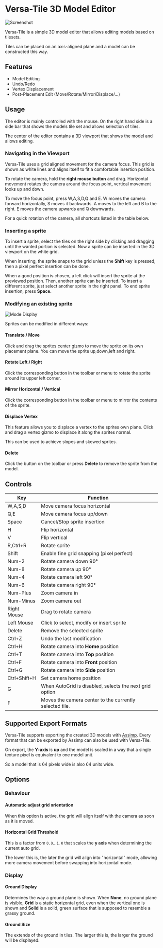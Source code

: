 # Versa-Tile 3D Model Editor

![Screenshot](https://puu.sh/wJfE6/1dc735ea5f.png)

Versa-Tile is a simple 3D model editor that allows
editing models based on tilesets.

Tiles can be placed on an axis-aligned plane and a
model can be constructed this way.

## Features

- Model Editing
- Undo/Redo
- Vertex Displacement
- Post-Placement Edit (Move/Rotate/Mirror/Displace/…)

## Usage

The editor is mainly controlled with the mouse. On the right hand side is a side bar
that shows the models tile set and allows selection of tiles.

The center of the editor contains a 3D viewport that shows the model and allows editing.

### Navigating in the Viewport
Versa-Tile uses a grid aligned movement for the camera focus. This grid is shown
as white lines and aligns itself to fit a comfortable insertion position.

To rotate the camera, hold the **right mouse button** and drag. Horizontal movement
rotates the camera around the focus point, vertical movement looks up and down.

To move the focus point, press W,A,S,D,Q and E. W moves the camera forward horizontally,
S moves it backwards. A moves to the left and B to the right. E moves the camera upwards
and Q downwards.

For a quick rotation of the camera, all shortcuts listed in the table below.

### Inserting a sprite
To insert a sprite, select the tiles on the right side by clicking and dragging until
the wanted portion is selected. Now a sprite can be inserted in the 3D viewport on
the white grid.

When inserting, the sprite snaps to the grid unless the **Shift** key is pressed, then
a pixel perfect insertion can be done.

When a good position is chosen, a left click will insert the sprite at the previewed
position. Then, another sprite can be inserted. To insert a different sprite, just
select another sprite in the right panel. To end sprite insertion, press **Space**.

### Modifying an existing sprite

![Mode Display](https://puu.sh/wKeUb/7cf3c9f93c.png)

Sprites can be modified in different ways:

#### Translate / Move
Click and drag the sprites center gizmo to move the sprite on its own placement
plane. You can move the sprite up,down,left and right.

#### Rotate Left / Right
Click the corresponding button in the toolbar or menu to rotate the sprite around
its upper left corner.

#### Mirror Horizontal / Vertical
Click the corresponding button in the toolbar or menu to mirror the contents of 
the sprite.

#### Displace Vertex
This feature allows you to displace a vertex to the sprites own plane. Click and
drag a vertex gizmo to displace it along the sprites normal.

This can be used to achieve slopes and skewed sprites.

#### Delete
Click the button on the toolbar or press **Delete** to remove the sprite from the
model.

## Controls

| Key          | Function                                                     |
|--------------|--------------------------------------------------------------|
| W,A,S,D      | Move camera focus horizontal                                 |
| Q,E          | Move camera focus up/down                                    |
| Space        | Cancel/Stop sprite insertion                                 |
| H            | Flip horizontal                                              |
| V            | Flip vertical                                                |
| R,Ctrl+R     | Rotate sprite                                                |
| Shift        | Enable fine grid snapping (pixel perfect)                    |
| Num-2        | Rotate camera down 90°                                       |
| Num-8        | Rotate camera up 90°                                         |
| Num-4        | Rotate camera left 90°                                       |
| Num-6        | Rotate camera right 90°                                      |
| Num-Plus     | Zoom camera in                                               |
| Num-Minus    | Zoom camera out                                              |
| Right Mouse  | Drag to rotate camera                                        |
| Left Mouse   | Click to select, modify or insert sprite                     |
| Delete       | Remove the selected sprite                                   |
| Ctrl+Z       | Undo the last modification                                   |
| Ctrl+H       | Rotate camera into **Home** position                         |
| Ctrl+T       | Rotate camera into **Top** position                          |
| Ctrl+F       | Rotate camera into **Front** position                        |
| Ctrl+G       | Rotate camera into **Side** position                         |
| Ctrl+Shift+H | Set camera home position                                     |
| G            | When AutoGrid is disabled, selects the next grid option      |
| F            | Moves the camera center to the currently selected tile.      |

## Supported Export Formats
Versa-Tile supports exporting the created 3D models with [Assimp](http://assimp.sourceforge.net/).
Every format that can be exported by Assimp can also be used with Versa-Tile.

On export, the **Y-axis** is **up** and the model is scaled in a way that a single
texture pixel is equivalent to one model unit.

So a model that is 64 pixels wide is also 64 units wide.

## Options

### Behaviour

#### Automatic adjust grid orientation
When this option is active, the grid will align itself with the camera
as soon as it is moved.

#### Horizontal Grid Threshold
This is a factor from `0.0`…`1.0` that scales the **y axis** when determining
the current auto grid.

The lower this is, the later the grid will align into "horizontal" mode,
allowing more camera movement before swapping into horizontal mode.

### Display

#### Ground Display

Determines the way a ground plane is shown. When **None**, no ground plane is
visible, **Grid** is a static horizontal grid, even when the vertical one
is shown and **Solid** is a solid, green surface that is supposed to resemble
a grassy ground.

#### Ground Size
The extends of the ground in tiles. The larger this is, the larger the ground
will be displayed.